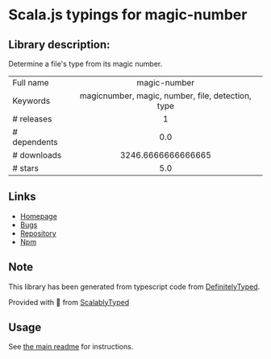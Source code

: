 
# Scala.js typings for magic-number


## Library description:
Determine a file's type from its magic number.

|                    |                 |
| ------------------ | :-------------: |
| Full name          | magic-number |
| Keywords           | magicnumber, magic, number, file, detection, type |
| # releases         | 1 |
| # dependents       | 0.0 |
| # downloads        | 3246.6666666666665 |
| # stars            | 5.0 |

## Links
- [Homepage](https://github.com/stpettersens/node-magic-number#readme)
- [Bugs](https://github.com/stpettersens/node-magic-number/issues)
- [Repository](https://github.com/stpettersens/node-magic-number)
- [Npm](https://www.npmjs.com/package/magic-number)
    


## Note
This library has been generated from typescript code from [DefinitelyTyped](https://definitelytyped.org).

Provided with :purple_heart: from [ScalablyTyped](https://github.com/oyvindberg/ScalablyTyped)

## Usage
See [the main readme](../../readme.md) for instructions.



